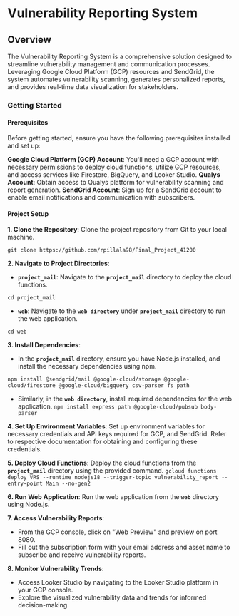 # Vulnerability Reporting System 

## Overview

The Vulnerability Reporting System is a comprehensive solution designed to streamline vulnerability management and communication processes. Leveraging Google Cloud Platform (GCP) resources and SendGrid, the system automates vulnerability scanning, generates personalized reports, and provides real-time data visualization for stakeholders.

### Getting Started
#### Prerequisites
Before getting started, ensure you have the following prerequisites installed and set up:

**Google Cloud Platform (GCP) Account**: You'll need a GCP account with necessary permissions to deploy cloud functions, utilize GCP resources, and access services like Firestore, BigQuery, and Looker Studio.
**Qualys Account**: Obtain access to Qualys platform for vulnerability scanning and report generation.
**SendGrid Account**: Sign up for a SendGrid account to enable email notifications and communication with subscribers.

#### Project Setup
**1. Clone the Repository**: Clone the project repository from Git to your local machine.

```git clone https://github.com/rpillala98/Final_Project_41200```

**2. Navigate to Project Directories**:
- **`project_mail`**: Navigate to the **`project_mail`** directory to deploy the cloud functions.

```cd project_mail```

- **`web`**: Navigate to the **`web directory`** under **`project_mail`** directory to run the web application.

```cd web```

**3. Install Dependencies**:
- In the **`project_mail`** directory, ensure you have Node.js installed, and install the necessary dependencies using npm.

```npm install @sendgrid/mail @google-cloud/storage @google-cloud/firestore @google-cloud/bigquery csv-parser fs path```

- Similarly, in the **`web directory`**, install required dependencies for the web application.
```npm install express path @google-cloud/pubsub body-parser```

**4. Set Up Environment Variables**:
Set up environment variables for necessary credentials and API keys required for GCP, and SendGrid. Refer to respective documentation for obtaining and configuring these credentials.

**5. Deploy Cloud Functions**:
Deploy the cloud functions from the **`project_mail`** directory using the provided command.
```gcloud functions deploy VRS --runtime nodejs18 --trigger-topic vulnerability_report --entry-point Main --no-gen2```

**6. Run Web Application**:
Run the web application from the **`web`** directory using Node.js.

**7. Access Vulnerability Reports**:
- From the GCP console, click on "Web Preview" and preview on port 8080.
- Fill out the subscription form with your email address and asset name to subscribe and receive vulnerability reports.

**8. Monitor Vulnerability Trends**:
- Access Looker Studio by navigating to the Looker Studio platform in your GCP console. 
- Explore the visualized vulnerability data and trends for informed decision-making.
